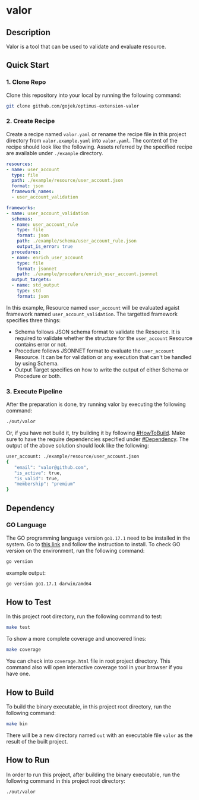# valor

## Description

Valor is a tool that can be used to validate and evaluate resource.

## Quick Start

### 1. Clone Repo

Clone this repository into your local by running the following command:

```zsh
git clone github.com/gojek/optimus-extension-valor
```

### 2. Create Recipe

Create a recipe named `valor.yaml` or rename the recipe file in
this project directory from `valor.example.yaml` into `valor.yaml`.
The content of the recipe should look like the following.
Assets referred by the specified recipe are available under `./example` directory.

```yaml
resources: 
- name: user_account
  type: file
  path: ./example/resource/user_account.json
  format: json
  framework_names:
  - user_account_validation

frameworks:
- name: user_account_validation
  schemas:
  - name: user_account_rule
    type: file
    format: json
    path: ./example/schema/user_account_rule.json
    output_is_error: true
  procedures:
  - name: enrich_user_account
    type: file
    format: jsonnet
    path: ./example/procedure/enrich_user_account.jsonnet
  output_targets:
  - name: std_output
    type: std
    format: json
```

In this example, Resource named `user_account` will be evaluated agaist
framework named `user_account_validation`. The targetted framework
specifies three things:

* Schema follows JSON schema format to validate the Resource. It is
required to validate whether the structure for the `user_account`
Resource contains error or not.
* Procedure follows JSONNET format to evaluate the `user_account` Resource.
It can be for validation or any execution that can't be handled by
using Schema.
* Output Target specifies on how to write the output of either Schema or
Procedure or both.

### 3. Execute Pipeline

After the preparation is done, try running valor by executing the following
command:

```zsh
./out/valor
```

Or, if you have not build it, try building it by following [#HowToBuild](#how-to-build).
Make sure to have the require dependencies specified under [#Dependency](#dependency).
The output of the above solution should look like the following:

```zsh
user_account: ./example/resource/user_account.json
{
   "email": "valor@github.com",
   "is_active": true,
   "is_valid": true,
   "membership": "premium"
}
```

## Dependency

### GO Language

The GO programming language version `go1.17.1` need to be installed
in the system. Go to [this link](https://golang.org/doc/install) and follow
the instruction to install. To check GO version on the environment, run the following command:

```bash
go version
```

example output:

```bash
go version go1.17.1 darwin/amd64
```

## How to Test

In this project root directory, run the following command to test:

```bash
make test
```

To show a more complete coverage and uncovered lines:

```bash
make coverage
```

You can check into `coverage.html` file in root project directory.
This command also will open interactive coverage tool in your browser if you have one.

## How to Build

To build the binary executable, in this project root directory, run the following command:

```bash
make bin
```

There will be a new directory named `out` with an executable file `valor` as the result of the built project.

## How to Run

In order to run this project, after building the binary executable, run
the following command in this project root directory:

```bash
./out/valor
```

